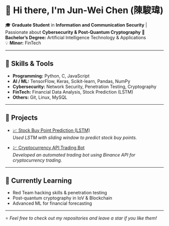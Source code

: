 # 👋 Hi there, I'm Jun-Wei Chen (陳駿瑋)

🎓 **Graduate Student** in **Information and Communication Security** | Passionate about **Cybersecurity & Post-Quantum Cryptography**
🎯 **Bachelor’s Degree:** Artificial Intelligence Technology & Applications  
💡 **Minor:** FinTech

---

## 🔧 Skills & Tools

- **Programming:** Python, C, JavaScript  
- **AI / ML:** TensorFlow, Keras, Scikit-learn, Pandas, NumPy  
- **Cybersecurity:** Network Security, Penetration Testing, Cryptography  
- **FinTech:** Financial Data Analysis, Stock Prediction (LSTM)  
- **Others:** Git, Linux, MySQL

---

## 🚀 Projects

- [📈 Stock Buy Point Prediction (LSTM)](https://github.com/JunWei-1007/Stock_1.0)  
  *Used LSTM with sliding window to predict stock buy points.*

- [💹 Cryptocurrency API Trading Bot](https://github.com/JunWei-1007/Cryptocurrency_API)  
  *Developed an automated trading bot using Binance API for cryptocurrency trading.*

---

## 🌱 Currently Learning

- Red Team hacking skills & penetration testing  
- Post-quantum cryptography in IoV & Blockchain  
- Advanced ML for financial forecasting  

---

⭐ *Feel free to check out my repositories and leave a star if you like them!*
